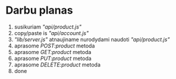 # Darbu planas

1. susikuriam _"api/product.js"_
2. copy/paste is _"api/account.js"_
3. _"lib/server.js"_ atnaujiname nurodydami naudoti _"api/product.js"_
4. aprasome _POST:product_ metoda
5. aprasome _GET:product_ metoda
6. aprasome _PUT:product_ metoda
7. aprasome _DELETE:product_ metoda
8. done
